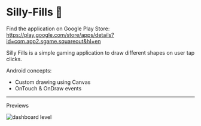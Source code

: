 # Silly-Fills  📱

Find the application on Google Play Store: https://play.google.com/store/apps/details?id=com.app2.sgame.squareout&hl=en


Silly Fills is a simple gaming application to draw different shapes on user tap clicks.

Android concepts:

- Custom drawing using Canvas
- OnTouch & OnDraw events

_________________________________________________________________________________________________________________________________________

Previews


![dashboard level](https://i.imgur.com/cIlC6v5.png)








